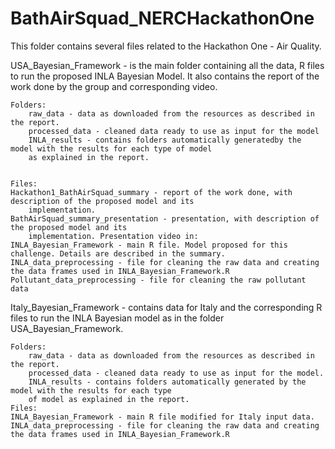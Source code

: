 # BathAirSquad_NERCHackathonOne

This folder contains several files related to the Hackathon One - Air Quality. 

USA_Bayesian_Framework - is the main folder containing all the data, R files to run the proposed INLA Bayesian Model. It also contains the report of the work done by the group and corresponding video. 

	Folders: 
		raw_data - data as downloaded from the resources as described in the report.
		processed_data - cleaned data ready to use as input for the model 
		INLA_results - contains folders automatically generatedby the model with the results for each type of model 
		as explained in the report. 

	
	Files:
	Hackathon1_BathAirSquad_summary - report of the work done, with description of the proposed model and its
		implementation.
	BathAirSquad_summary_presentation - presentation, with description of the proposed model and its
		implementation. Presentation video in: 
	INLA_Bayesian_Framework - main R file. Model proposed for this challenge. Details are described in the summary.
	INLA_data_preprocessing - file for cleaning the raw data and creating the data frames used in INLA_Bayesian_Framework.R
 	Pollutant_data_preprocessing - file for cleaning the raw pollutant data 


Italy_Bayesian_Framework - contains data for Italy and the corresponding R files to run the INLA Bayesian model as in the folder USA_Bayesian_Framework.
          
  	Folders:
		raw_data - data as downloaded from the resources as described in the report.
		processed_data - cleaned data ready to use as input for the model. 
		INLA_results - contains folders automatically generated by the model with the results for each type 
		of model as explained in the report. 
	Files:
	INLA_Bayesian_Framework - main R file modified for Italy input data.
	INLA_data_preprocessing - file for cleaning the raw data and creating the data frames used in INLA_Bayesian_Framework.R
